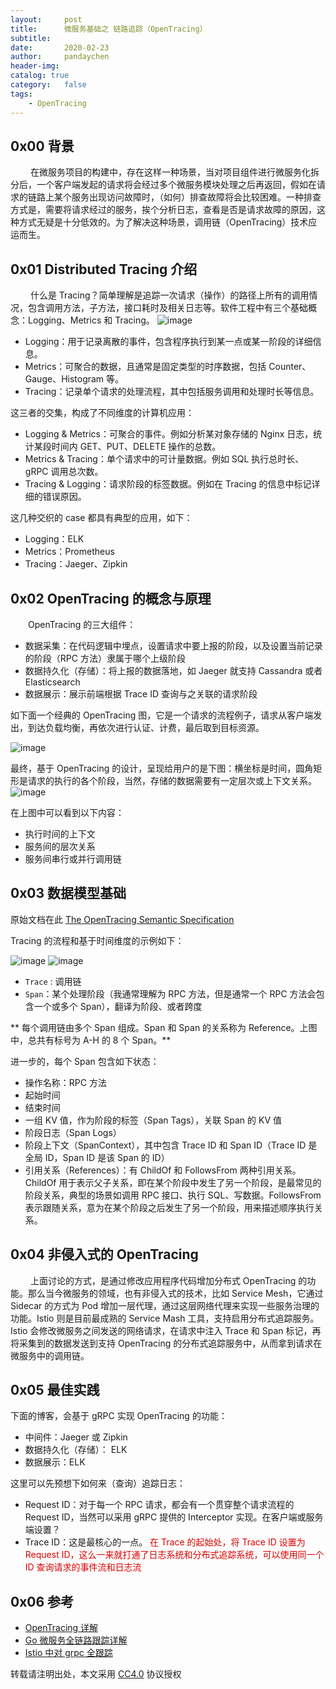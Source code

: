 ```yaml
---
layout:     post
title:      微服务基础之 链路追踪（OpenTracing）
subtitle:
date:       2020-02-23
author:     pandaychen
header-img:
catalog: true
category:   false
tags:
    - OpenTracing
---
```


##	0x00	背景
&emsp;&emsp; 在微服务项目的构建中，存在这样一种场景，当对项目组件进行微服务化拆分后，一个客户端发起的请求将会经过多个微服务模块处理之后再返回，假如在请求的链路上某个服务出现访问故障时，（如何）排查故障将会比较困难。一种排查方式是，需要将请求经过的服务，挨个分析日志，查看是否是请求故障的原因，这种方式无疑是十分低效的。为了解决这种场景，调用链（OpenTracing）技术应运而生。

##  0x01	Distributed Tracing 介绍
&emsp;&emsp; 什么是 Tracing？简单理解是追踪一次请求（操作）的路径上所有的调用情况，包含调用方法，子方法，接口耗时及相关日志等。软件工程中有三个基础概念：Logging、Metrics 和 Tracing。
![image](https://s2.ax1x.com/2020/02/25/3tba5Q.png)

*	Logging：用于记录离散的事件，包含程序执行到某一点或某一阶段的详细信息。
*	Metrics：可聚合的数据，且通常是固定类型的时序数据，包括 Counter、Gauge、Histogram 等。
*	Tracing：记录单个请求的处理流程，其中包括服务调用和处理时长等信息。

这三者的交集，构成了不同维度的计算机应用：

*	Logging & Metrics：可聚合的事件。例如分析某对象存储的 Nginx 日志，统计某段时间内 GET、PUT、DELETE 操作的总数。
*	Metrics & Tracing：单个请求中的可计量数据。例如 SQL 执行总时长、gRPC 调用总次数。
*	Tracing & Logging：请求阶段的标签数据。例如在 Tracing 的信息中标记详细的错误原因。

这几种交织的 case 都具有典型的应用，如下：

*	Logging：ELK
*	Metrics：Prometheus
*	Tracing：Jaeger、Zipkin


##  0x02	OpenTracing 的概念与原理
&emsp;&emsp;OpenTracing 的三大组件：
*	数据采集：在代码逻辑中埋点，设置请求中要上报的阶段，以及设置当前记录的阶段（RPC 方法）隶属于哪个上级阶段
*	数据持久化（存储）：将上报的数据落地，如 Jaeger 就支持 Cassandra 或者 Elasticsearch
*	数据展示：展示前端根据 Trace ID 查询与之关联的请求阶段

如下面一个经典的 OpenTracing 图，它是一个请求的流程例子，请求从客户端发出，到达负载均衡，再依次进行认证、计费，最后取到目标资源。

![image](https://s2.ax1x.com/2020/02/26/3UKbQJ.png)

最终，基于 OpenTracing 的设计，呈现给用户的是下图：横坐标是时间，圆角矩形是请求的执行的各个阶段，当然，存储的数据需要有一定层次或上下文关系。
![image](https://s2.ax1x.com/2020/02/26/3UQPhT.png)

在上图中可以看到以下内容：
*	执行时间的上下文
*	服务间的层次关系
*	服务间串行或并行调用链

##  0x03	数据模型基础
原始文档在此 [The OpenTracing Semantic Specification](https://github.com/opentracing/specification/blob/master/specification.md)

Tracing 的流程和基于时间维度的示例如下：

![image](https://s2.ax1x.com/2020/02/26/3UQcbn.png)
![image](https://s2.ax1x.com/2020/02/26/3Ud6r6.png)

*	`Trace` : 调用链
*	`Span`：某个处理阶段（我通常理解为 RPC 方法，但是通常一个 RPC 方法会包含一个或多个 Span），翻译为阶段、或者跨度

** 每个调用链由多个 Span 组成。Span 和 Span 的关系称为 Reference。上图中，总共有标号为 A-H 的 8 个 Span。**

进一步的，每个 Span 包含如下状态：
*	操作名称：RPC 方法
*	起始时间
*	结束时间
*	一组 KV 值，作为阶段的标签（Span Tags），关联 Span 的 KV 值
*	阶段日志（Span Logs）
*	阶段上下文（SpanContext），其中包含 Trace ID 和 Span ID（Trace ID 是全局 ID，Span ID 是该 Span 的 ID）
*	引用关系（References）：有 ChildOf 和 FollowsFrom 两种引用关系。ChildOf 用于表示父子关系，即在某个阶段中发生了另一个阶段，是最常见的阶段关系，典型的场景如调用 RPC 接口、执行 SQL、写数据。FollowsFrom 表示跟随关系，意为在某个阶段之后发生了另一个阶段，用来描述顺序执行关系。

##  0x04	非侵入式的 OpenTracing
&emsp;&emsp; 上面讨论的方式，是通过修改应用程序代码增加分布式 OpenTracing 的功能。那么当今微服务的领域，也有非侵入式的技术，比如 Service Mesh，它通过 Sidecar 的方式为 Pod 增加一层代理，通过这层网络代理来实现一些服务治理的功能。Istio 则是目前最成熟的 Service Mash 工具，支持启用分布式追踪服务。Istio 会修改微服务之间发送的网络请求，在请求中注入 Trace 和 Span 标记，再将采集到的数据发送到支持 OpenTracing 的分布式追踪服务中，从而拿到请求在微服务中的调用链。

##	0x05	最佳实践
下面的博客，会基于 gRPC 实现 OpenTracing 的功能：
*	中间件：Jaeger 或 Zipkin
*	数据持久化（存储）： ELK
*	数据展示：ELK

这里可以先预想下如何来（查询）追踪日志：
*	Request ID：对于每一个 RPC 请求，都会有一个贯穿整个请求流程的 Request ID，当然可以采用 gRPC 提供的 Interceptor 实现。在客户端或服务端设置？
*	Trace ID：这是最核心的一点。<font color="#dd0000"> 在 Trace 的起始处，将 Trace ID 设置为 Request ID，这么一来就打通了日志系统和分布式追踪系统，可以使用同一个 ID 查询请求的事件流和日志流 </font><br/>



##  0x06 参考
-   [OpenTracing 详解](https://pjw.io/articles/2018/05/08/opentracing-explanations/#section-3)
-   [Go 微服务全链路跟踪详解](https://jfeng45.github.io/posts/go_opentracing/)
-   [Istio 中对 grpc 全跟踪](http://www.gameapp.club/2018/11/23/istio-grpc-opentracing/)

转载请注明出处，本文采用 [CC4.0](http://creativecommons.org/licenses/by-nc-nd/4.0/) 协议授权